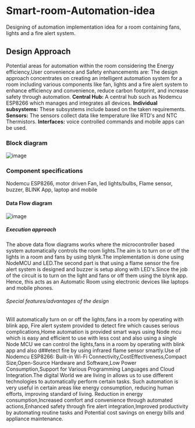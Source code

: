 # Smart-room-Automation-idea
Designing of automation implementation idea for a room containing fans, lights and a fire alert system.

## Design Approach
Potential areas for automation within the room considering the Energy efficiency,User convenience and Safety enhancements are:
The design approach concentrates on creating an intelligent automation system for a room including various components like fan, lights and a fire alert system to enhance efficiency and convenience, reduce carbon footprint, and increase safety through automation.
**Central Hub:** A central hub such as Nodemcu ESP8266 which manages and integrates all devices.
**Individual subsystems:** These subsystems include based on the taken requirements.
 **Sensors:**  The sensors collect data like temperature like RTD's and NTC Thermistors.
**Interfaces:** voice controlled commands and mobile apps can be used.

### Block diagram
![image](https://github.com/jabdithanmai/Smart-room-Automation-ideas/assets/116477854/23fb962a-5bfb-43de-a8ac-c308ad458fc1)
### Component specifications
Nodemcu ESP8266,
motor driven Fan,
led lights/bulbs,
Flame sensor,
buzzer,
BLINK App,
laptop and
mobile
#### Data Flow diagram
![image](https://github.com/jabdithanmai/Smart-room-Automation-ideas/assets/116477854/52905b61-ff04-40b0-aa6c-8d6247e9e6fd)
##### Execution approach
The above data flow diagrams works where the microcontroller based system automatically controls the room lights.The aim  is to turn on or off the lights in a room and fans by using blynk.The implementation is done using  NodeMCU and LED.The second part is that using a flame sensor the fire alert system is designed and buzzer is setup along with LED's.Since the job of the circuit is to turn on the light and fans or off them using the blynk app. Hence, this acts as an Automatic Room using electronic devices like laptops and mobile phones.
###### Special features/advantages of the design
Will automatically turn on or off the lights,fans in a room by operating with blink app,
Fire alert system provided to detect fire which causes serious complications,Home automation is provided smart ways using Node mcu which is easy and efficient to use with less cost and also using a single Node MCU we can control the lights,fans in a room by operating with blink app and also d##etect fire by using infrared flame sensor smartly.Use of Nodemcu ESP8266: Built-in Wi-Fi Connectivity,CostEffectiveness,Compact Size,Open-Source Hardware and Software,Low Power Consumption,Support for Various Programming Languages and  Cloud Integration.The digital World we are living in allows us to use different technologies to automatically perform certain tasks. Such automation is very useful in certain areas like energy consumption, reducing human efforts, improving standard of living.
Reduction in energy consumption,Increased comfort and convenience through automated actions,Enhanced safety through fire alert integration,Improved productivity by automating routine tasks and Potential cost savings on energy bills and appliance maintenance.





















